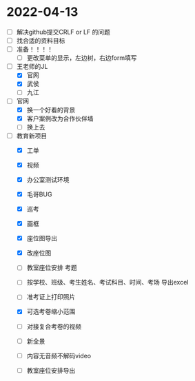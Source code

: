 # 2022-04-13
 - [ ] 解决github提交CRLF or LF 的问题
 - [ ] 找合适的资料目标
 - [ ] 准备！！！！
   - [ ] 更改菜单的显示，左边树，右边form填写
 - [ ] 王老师的JL
   - [x] 官网
   - [x] 武侯
   - [ ] 九江
 - [ ] 官网
   - [x]  换一个好看的背景
   - [x]  客户案例改为合作伙伴墙
   - [ ]  换上去
 - [ ] 教育新项目
   - [x] 工单
   - [x] 视频
   - [x] 办公室测试环境
   - [x] 毛哥BUG
   - [x] 巡考
   - [x] 画框
   - [x] 座位图导出
   - [x] 改座位图
   - [ ] 教室座位安排 考题
   - [ ] 按学校、班级、考生姓名、考试科目、时间、考场 导出excel
   - [ ] 准考证上打印照片
   - [x] 可选考卷缩小范围
   - [ ] 对接复合考卷的视频
   - [ ] 新全景
   
   - [ ] 内容无音频不解码video
   - [ ] 教室座位安排导出